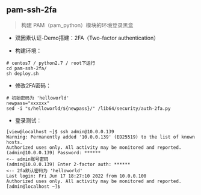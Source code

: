 ## pam-ssh-2fa

> 构建 PAM（pam_python）模块的环境登录黑盒

- 双因素认证-Demo搭建：2FA（Two-factor authentication）

- 构建环境：
```shell
# centos7 / python2.7 / root下运行
cd pam-ssh-2fa/
sh deploy.sh
```

- 修改2FA密码：
```shell
# 初始密码为 'helloworld'
newpass="xxxxxx"
sed -i "s/helloworld/${newpass}/" /lib64/security/auth-2fa.py
```

- 登录测试：
```shell
[view@localhost ~]$ ssh admin@10.0.0.139
Warning: Permanently added '10.0.0.139' (ED25519) to the list of known hosts.
Authorized uses only. All activity may be monitored and reported.
(admin@10.0.0.139) Password: ******                                    <-- admin账号密码
(admin@10.0.0.139) Enter 2-factor auth: ******                         <-- 2fa默认密码为 'helloworld'
Last login: Fri Jun 17 18:27:10 2022 from 10.0.0.100
Authorized uses only. All activity may be monitored and reported.
[admin@localhost ~]$ 
```
